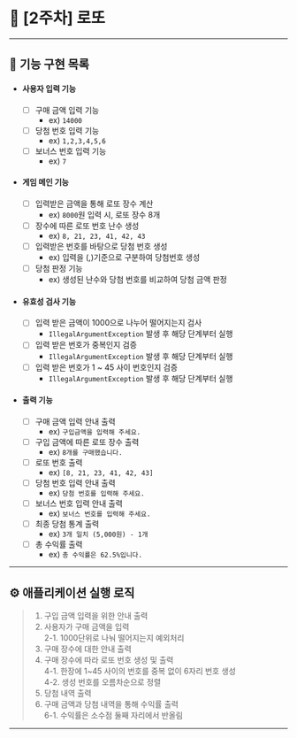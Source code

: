 # 📌 [2주차] 로또  
* * *

## 🧾 기능 구현 목록
- #### 사용자 입력 기능  
    - [ ] 구매 금액 입력 기능  
        - ex) `14000`  
    - [ ] 당첨 번호 입력 기능  
        - ex) `1,2,3,4,5,6`  
    - [ ] 보너스 번호 입력 기능  
        - ex) `7`  
- #### 게임 메인 기능  
    - [ ] 입력받은 금액을 통해 로또 장수 계산  
        - ex) `8000`원 입력 시, 로또 장수 8개  
    - [ ] 장수에 따른 로또 번호 난수 생성  
        - ex) `8, 21, 23, 41, 42, 43`  
    - [ ] 입력받은 번호를 바탕으로 당첨 번호 생성  
        - ex) 입력을 (,)기준으로 구분하여 당첨번호 생성  
    - [ ] 당첨 판정 기능  
        - ex) 생성된 난수와 당첨 번호를 비교하여 당첨 금액 판정  
- #### 유효성 검사 기능  
    - [ ] 입력 받은 금액이 1000으로 나누어 떨어지는지 검사  
        - `IllegalArgumentException` 발생 후 해당 단계부터 실행  
    - [ ] 입력 받은 번호가 중복인지 검증  
        - `IllegalArgumentException` 발생 후 해당 단계부터 실행  
    - [ ] 입력 받은 번호가 1 ~ 45 사이 번호인지 검증  
        - `IllegalArgumentException` 발생 후 해당 단계부터 실행  
- #### 출력 기능  
    - [ ] 구매 금액 입력 안내 출력  
        - ex) `구입금액을 입력해 주세요.`  
    - [ ] 구입 금액에 따른 로또 장수 출력  
        - ex) `8개를 구매했습니다.`  
    - [ ] 로또 번호 출력  
        - ex) `[8, 21, 23, 41, 42, 43]`  
    - [ ] 당첨 번호 입력 안내 출력  
        - ex) `당첨 번호를 입력해 주세요.`  
    - [ ] 보너스 번호 입력 안내 출력  
        - ex) `보너스 번호를 입력해 주세요.`  
    - [ ] 최종 당첨 통계 출력  
        - ex) `3개 일치 (5,000원) - 1개`  
    - [ ] 총 수익률 출력  
        - ex) `총 수익률은 62.5%입니다.`  

* * *

## ⚙️ 애플리케이션 실행 로직  
> 1. 구입 금액 입력을 위한 안내 출력  
> 2. 사용자가 구매 금액을 입력  
>   2-1. 1000단위로 나눠 떨어지는지 예외처리  
> 3. 구매 장수에 대한 안내 출력  
> 4. 구매 장수에 따라 로또 번호 생성 및 출력  
>    4-1. 한장에 1~45 사이의 번호를 중복 없이 6자리 번호 생성  
>    4-2. 생성 번호를 오름차순으로 정렬  
> 5. 당첨 내역 출력  
> 6. 구매 금액과 당첨 내역을 통해 수익률 출력  
>    6-1. 수익률은 소수점 둘째 자리에서 반올림  
* * *